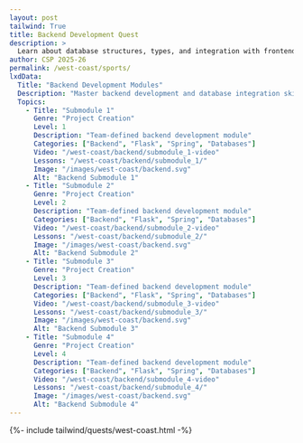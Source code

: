 ```yaml
---
layout: post 
tailwind: True
title: Backend Development Quest
description: >
  Learn about database structures, types, and integration with frontend for real-world full-stack development
author: CSP 2025-26
permalink: /west-coast/sports/
lxdData:
  Title: "Backend Development Modules"
  Description: "Master backend development and database integration skills!"
  Topics:
    - Title: "Submodule 1"
      Genre: "Project Creation"
      Level: 1
      Description: "Team-defined backend development module"
      Categories: ["Backend", "Flask", "Spring", "Databases"]
      Video: "/west-coast/backend/submodule_1-video"
      Lessons: "/west-coast/backend/submodule_1/"
      Image: "/images/west-coast/backend.svg"
      Alt: "Backend Submodule 1"
    - Title: "Submodule 2"
      Genre: "Project Creation"
      Level: 2
      Description: "Team-defined backend development module"
      Categories: ["Backend", "Flask", "Spring", "Databases"]
      Video: "/west-coast/backend/submodule_2-video"
      Lessons: "/west-coast/backend/submodule_2/"
      Image: "/images/west-coast/backend.svg"
      Alt: "Backend Submodule 2"
    - Title: "Submodule 3"
      Genre: "Project Creation"
      Level: 3
      Description: "Team-defined backend development module"
      Categories: ["Backend", "Flask", "Spring", "Databases"]
      Video: "/west-coast/backend/submodule_3-video"
      Lessons: "/west-coast/backend/submodule_3/"
      Image: "/images/west-coast/backend.svg"
      Alt: "Backend Submodule 3"
    - Title: "Submodule 4"
      Genre: "Project Creation"
      Level: 4
      Description: "Team-defined backend development module"
      Categories: ["Backend", "Flask", "Spring", "Databases"]
      Video: "/west-coast/backend/submodule_4-video"
      Lessons: "/west-coast/backend/submodule_4/"
      Image: "/images/west-coast/backend.svg"
      Alt: "Backend Submodule 4"
---
```

{%- include tailwind/quests/west-coast.html -%}